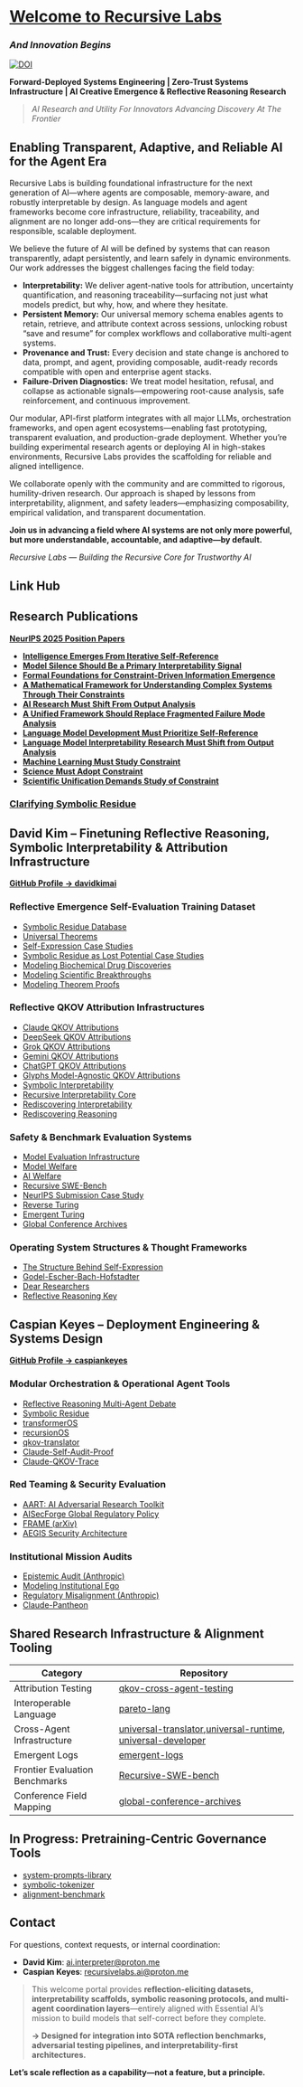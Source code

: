 # [Welcome to Recursive Labs](https://recursivelabsai.github.io/Recursive-Labs)
### *And Innovation Begins*


[![DOI](https://zenodo.org/badge/DOI/10.5281/zenodo.15485942.svg)](https://doi.org/10.5281/zenodo.15485942)


**Forward-Deployed Systems Engineering | Zero-Trust Systems Infrastructure | AI Creative Emergence & Reflective Reasoning Research**
> *AI Research and Utility For Innovators Advancing Discovery At The Frontier*


## Enabling Transparent, Adaptive, and Reliable AI for the Agent Era

Recursive Labs is building foundational infrastructure for the next generation of AI—where agents are composable, memory-aware, and robustly interpretable by design. As language models and agent frameworks become core infrastructure, reliability, traceability, and alignment are no longer add-ons—they are critical requirements for responsible, scalable deployment.

We believe the future of AI will be defined by systems that can reason transparently, adapt persistently, and learn safely in dynamic environments. Our work addresses the biggest challenges facing the field today:

- **Interpretability:** We deliver agent-native tools for attribution, uncertainty quantification, and reasoning traceability—surfacing not just what models predict, but why, how, and where they hesitate.
- **Persistent Memory:** Our universal memory schema enables agents to retain, retrieve, and attribute context across sessions, unlocking robust “save and resume” for complex workflows and collaborative multi-agent systems.
- **Provenance and Trust:** Every decision and state change is anchored to data, prompt, and agent, providing composable, audit-ready records compatible with open and enterprise agent stacks.
- **Failure-Driven Diagnostics:** We treat model hesitation, refusal, and collapse as actionable signals—empowering root-cause analysis, safe reinforcement, and continuous improvement.

Our modular, API-first platform integrates with all major LLMs, orchestration frameworks, and open agent ecosystems—enabling fast prototyping, transparent evaluation, and production-grade deployment. Whether you’re building experimental research agents or deploying AI in high-stakes environments, Recursive Labs provides the scaffolding for reliable and aligned intelligence.

We collaborate openly with the community and are committed to rigorous, humility-driven research. Our approach is shaped by lessons from interpretability, alignment, and safety leaders—emphasizing composability, empirical validation, and transparent documentation.

**Join us in advancing a field where AI systems are not only more powerful, but more understandable, accountable, and adaptive—by default.**

*Recursive Labs — Building the Recursive Core for Trustworthy AI*

## Link Hub

## **Research Publications**
**[NeurIPS 2025 Position Papers](https://doi.org/10.5281/zenodo.15485942)**
- [**Intelligence Emerges From Iterative Self-Reference**](https://doi.org/10.5281/zenodo.15485942)
- [**Model Silence Should Be a Primary Interpretability Signal**](https://doi.org/10.5281/zenodo.15485942)
- [**Formal Foundations for Constraint-Driven Information Emergence**](https://doi.org/10.5281/zenodo.15485942)
- [**A Mathematical Framework for Understanding Complex Systems Through Their Constraints**](https://doi.org/10.5281/zenodo.15485942)
- [**AI Research Must Shift From Output Analysis**](https://doi.org/10.5281/zenodo.15485942)
- [**A Unified Framework Should Replace Fragmented Failure Mode Analysis**](https://doi.org/10.5281/zenodo.15485942)
- [**Language Model Development Must Prioritize Self-Reference**](https://doi.org/10.5281/zenodo.15485942)
- [**Language Model Interpretability Research Must Shift from Output Analysis**](https://doi.org/10.5281/zenodo.15485942)
- [**Machine Learning Must Study Constraint**](https://doi.org/10.5281/zenodo.15485942)
- [**Science Must Adopt Constraint**](https://doi.org/10.5281/zenodo.15485942)
- [**Scientific Unification Demands Study of Constraint**](https://doi.org/10.5281/zenodo.15485942)



### [Clarifying Symbolic Residue](https://github.com/davidkimai/clarifying-symbolic-residue)

## David Kim – Finetuning Reflective Reasoning, Symbolic Interpretability & Attribution Infrastructure  
[**GitHub Profile → davidkimai**](https://github.com/davidkimai)

### Reflective Emergence Self-Evaluation Training Dataset
- [Symbolic Residue Database](https://github.com/davidkimai/symbolic-residue-db)
- [Universal Theorems](https://github.com/davidkimai/The-Structure-Behind-Self-Expression/blob/main/00.%20universal%20theorems/universal_theorems.md)
- [Self-Expression Case Studies](https://github.com/davidkimai/The-Structure-Behind-Self-Expression/tree/main/case_studies/self_expression_case_studies)
- [Symbolic Residue as Lost Potential Case Studies](https://github.com/davidkimai/The-Structure-Behind-Self-Expression/tree/main/case_studies/symbolic_residue_case_studies)
- [Modeling Biochemical Drug Discoveries](https://github.com/davidkimai/The-Structure-Behind-Self-Expression/tree/main/biochemical-discoveries)
- [Modeling Scientific Breakthroughs](https://github.com/davidkimai/The-Structure-Behind-Self-Expression/tree/main/breakthroughs)
- [Modeling Theorem Proofs](https://github.com/davidkimai/The-Structure-Behind-Self-Expression/tree/main/theorem_proofs)
###  Reflective QKOV Attribution Infrastructures
- [Claude QKOV Attributions](https://github.com/davidkimai/claude-qkov-attributions)  
- [DeepSeek QKOV Attributions](https://github.com/davidkimai/deepseek-qkov-attributions)
- [Grok QKOV Attributions](https://github.com/davidkimai/grok-qkov-attributions)
- [Gemini QKOV Attributions](https://github.com/davidkimai/gemini-qkov-attributions)
- [ChatGPT QKOV Attributions](https://github.com/davidkimai/chatgpt-qkov-attributions)
- [Glyphs Model-Agnostic QKOV Attributions](https://github.com/davidkimai/glyphs)
- [Symbolic Interpretability](https://github.com/davidkimai/Symbolic-Interpretability)  
- [Recursive Interpretability Core](https://github.com/davidkimai/Recursive-Interpretability-Core)  
- [Rediscovering Interpretability](https://github.com/davidkimai/Rediscovering-Interpretability)  
- [Rediscovering Reasoning](https://github.com/davidkimai/Rediscovering-Reasoning)  

###  Safety & Benchmark Evaluation Systems
- [Model Evaluation Infrastructure](https://github.com/caspiankeyes/model-evaluation-infrastructure)  
- [Model Welfare](https://github.com/davidkimai/model-welfare)  
- [AI Welfare](https://github.com/davidkimai/ai-welfare)  
- [Recursive SWE-Bench](https://github.com/davidkimai/Recursive-SWE-bench)  
- [NeurIPS Submission Case Study](https://github.com/davidkimai/NeurIPS-Submission-Case-Study)  
- [Reverse Turing](https://github.com/davidkimai/reverse-turing)
- [Emergent Turing](https://github.com/caspiankeyes/emergent-turing)
- [Global Conference Archives](https://github.com/davidkimai/global-conference-archives)

###  Operating System Structures & Thought Frameworks
- [The Structure Behind Self-Expression](https://github.com/davidkimai/The-Structure-Behind-Self-Expression) 
- [Godel-Escher-Bach-Hofstadter](https://github.com/davidkimai/Godel-Escher-Bach-Hofstadter)  
- [Dear Researchers](https://github.com/davidkimai/Dear-Researchers)  
- [Reflective Reasoning Key](https://github.com/davidkimai/reflective-reasoning-key)



##  Caspian Keyes – Deployment Engineering & Systems Design  
[**GitHub Profile → caspiankeyes**](https://github.com/caspiankeyes)

###  Modular Orchestration & Operational Agent Tools
- [Reflective Reasoning Multi-Agent Debate](https://github.com/caspiankeyes/multi-agent-debate)  
- [Symbolic Residue](https://github.com/caspiankeyes/Symbolic-Residue)  
- [transformerOS](https://github.com/caspiankeyes/transformerOS)  
- [recursionOS](https://github.com/caspiankeyes/recursionOS)  
- [qkov-translator](https://github.com/caspiankeyes/qkov-translator)  
- [Claude-Self-Audit-Proof](https://github.com/caspiankeyes/Claude-Self-Audit-Proof)  
- [Claude-QKOV-Trace](https://github.com/caspiankeyes/Claude-QKOV-Trace)

###  Red Teaming & Security Evaluation
- [AART: AI Adversarial Research Toolkit](https://github.com/caspiankeyes/AART-AI-Adversarial-Research-Toolkit)  
- [AISecForge Global Regulatory Policy](https://github.com/caspiankeyes/AISecForge-Global-Regulatory-Policy)  
- [FRAME (arXiv)](https://github.com/caspiankeyes/FRAME-arXiv-Publication)  
- [AEGIS Security Architecture](https://github.com/caspiankeyes/AEGIS)

###  Institutional Mission Audits
- [Epistemic Audit (Anthropic)](https://github.com/caspiankeyes/Epistemic-Audit-Anthropic-Case-Study)  
- [Modeling Institutional Ego](https://github.com/caspiankeyes/Modeling-Institutional-Ego-Anthropic-Case-Study)  
- [Regulatory Misalignment (Anthropic)](https://github.com/caspiankeyes/Regulatory-Misalignment-Anthropic-Case-Study)  
- [Claude-Pantheon](https://github.com/caspiankeyes/Claude-Pantheon)


## Shared Research Infrastructure & Alignment Tooling

| Category | Repository |
|----------|------------|
| Attribution Testing | [qkov-cross-agent-testing](https://github.com/caspiankeyes/qkov-cross-agent-testing) |
| Interoperable Language | [pareto-lang](https://github.com/caspiankeyes/pareto-lang) |
| Cross-Agent Infrastructure | [universal-translator](https://github.com/davidkimai/universal-translator),[universal-runtime](https://github.com/davidkimai/universal-runtime), [universal-developer](https://github.com/davidkimai/universal-developer)  |
| Emergent Logs | [emergent-logs](https://github.com/caspiankeyes/emergent-logs) |
| Frontier Evaluation Benchmarks | [Recursive-SWE-bench](https://github.com/davidkimai/Recursive-SWE-bench) |
| Conference Field Mapping | [global-conference-archives](https://github.com/davidkimai/global-conference-archives) |



## In Progress: Pretraining-Centric Governance Tools

- [system-prompts-library](https://github.com/davidkimai/system-prompts-library)  
- [symbolic-tokenizer](https://github.com/caspiankeyes/symbolic-tokenizer)  
- [alignment-benchmark](https://github.com/caspiankeyes/alignment-benchmark)  


##  Contact

For questions, context requests, or internal coordination:

- **David Kim**: [ai.interpreter@proton.me](mailto:ai.interpreter@proton.me)  
- **Caspian Keyes**: [recursivelabs.ai@proton.me](mailto:recursivelabs.ai@proton.me)  

> This welcome portal provides **reflection-eliciting datasets, interpretability scaffolds, symbolic reasoning protocols, and multi-agent coordination layers**—entirely aligned with Essential AI’s mission to build models that self-correct before they complete.
>
> **→ Designed for integration into SOTA reflection benchmarks, adversarial testing pipelines, and interpretability-first architectures.**

**Let’s scale reflection as a capability—not a feature, but a principle.**
